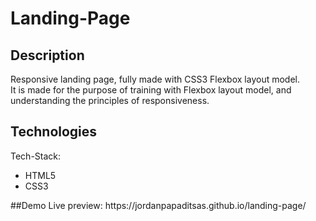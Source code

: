 # Landing-Page
## Description  
Responsive landing page, fully made with CSS3 Flexbox layout model.  
It is made for the purpose of training with Flexbox layout model, and understanding the principles of responsiveness.  
## Technologies  
Tech-Stack:  
<ul>
  <li>HTML5</li>
  <li>CSS3</li>
</ul>  
##Demo 
Live preview: https://jordanpapaditsas.github.io/landing-page/
